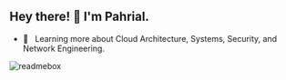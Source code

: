 <h2> Hey there! 👋 I'm Pahrial.</h2>

- 🌱 &nbsp; Learning more about Cloud Architecture, Systems, Security, and Network Engineering.

![readmebox](https://github.com/pahrialms/pahrialms/assets/82088448/c57e63a9-cec9-48f1-a36e-520d9d13b265)
